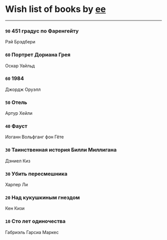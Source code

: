 # Wish list of books by [ee](https://my.mail.ru/mail/frodzhers/)
---

### `90` 451 градус по Фаренгейту
Рэй Брэдбери

### `60` Портрет Дориана Грея
Оскар Уайльд

### `60` 1984
Джордж Оруэлл

### `50` Отель
Артур Хейли

### `40` Фауст
Иоганн Вольфганг фон Гёте

### `30` Таинственная история Билли Миллигана
Дэниел Киз

### `30` Убить пересмешника
Харпер Ли

### `20` Над кукушкиным гнездом
Кен Кизи

### `10` Сто лет одиночества
Габриэль Гарсиа Маркес

